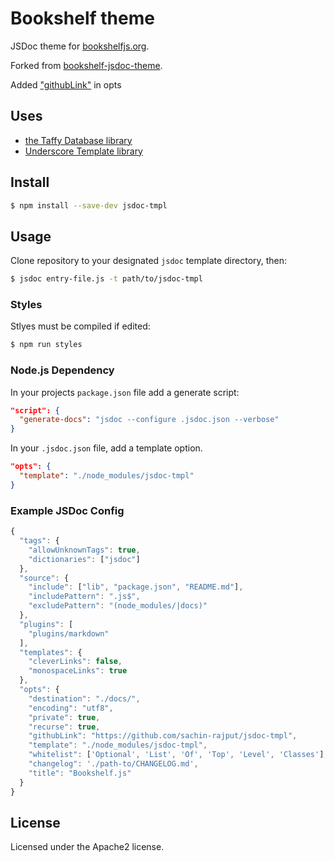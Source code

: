 # Bookshelf theme

JSDoc theme for [bookshelfjs.org](http://bookshelfjs.org).

Forked from [bookshelf-jsdoc-theme](https://github.com/bookshelf/bookshelf-jsdoc-theme).

Added ["githubLink"](https://github.com/sachin-rajput/jsdoc-tmpl#example-jsdoc-config) in opts 

## Uses

- [the Taffy Database library](http://taffydb.com/)
- [Underscore Template library](http://documentcloud.github.com/underscore/#template)

## Install

```bash
$ npm install --save-dev jsdoc-tmpl
```

## Usage

Clone repository to your designated `jsdoc` template directory, then:

```bash
$ jsdoc entry-file.js -t path/to/jsdoc-tmpl
```

### Styles

Stlyes must be compiled if edited:

```bash
$ npm run styles
```

### Node.js Dependency

In your projects `package.json` file add a generate script:

```json
"script": {
  "generate-docs": "jsdoc --configure .jsdoc.json --verbose"
}
```

In your `.jsdoc.json` file, add a template option.

```json
"opts": {
  "template": "./node_modules/jsdoc-tmpl"
}
```

### Example JSDoc Config

```js
{
  "tags": {
    "allowUnknownTags": true,
    "dictionaries": ["jsdoc"]
  },
  "source": {
    "include": ["lib", "package.json", "README.md"],
    "includePattern": ".js$",
    "excludePattern": "(node_modules/|docs)"
  },
  "plugins": [
    "plugins/markdown"
  ],
  "templates": {
    "cleverLinks": false,
    "monospaceLinks": true
  },
  "opts": {
    "destination": "./docs/",
    "encoding": "utf8",
    "private": true,
    "recurse": true,
    "githubLink": "https://github.com/sachin-rajput/jsdoc-tmpl",
    "template": "./node_modules/jsdoc-tmpl",
    "whitelist": ['Optional', 'List', 'Of', 'Top', 'Level', 'Classes'],
    "changelog": './path-to/CHANGELOG.md',
    "title": "Bookshelf.js"
  }
}
```

## License

Licensed under the Apache2 license.
